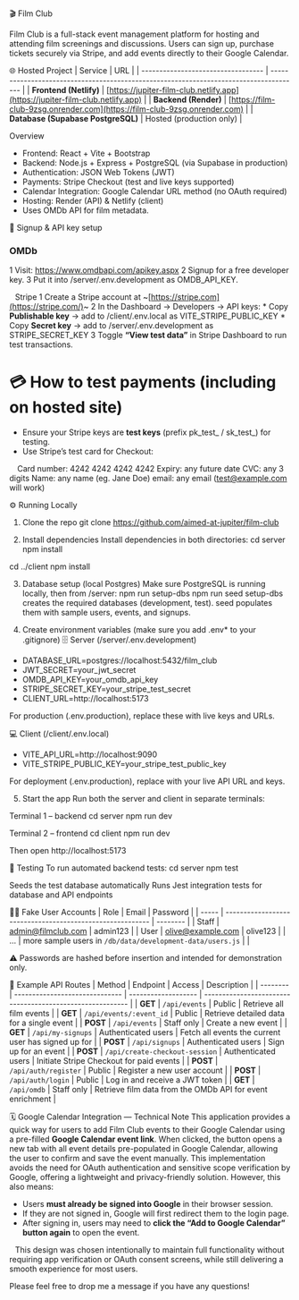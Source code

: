 🎬 Film Club

Film Club is a full-stack event management platform for hosting and attending film screenings and discussions.
Users can sign up, purchase tickets securely via Stripe, and add events directly to their Google Calendar.

🌐 Hosted Project
| Service | URL |
| ---------------------------------- | -------------------------------------------------------------------------------------- |
| **Frontend (Netlify)** | [https://jupiter-film-club.netlify.app](https://jupiter-film-club.netlify.app) |
| **Backend (Render)** | [https://film-club-9zsg.onrender.com](https://film-club-9zsg.onrender.com) |
| **Database (Supabase PostgreSQL)** | Hosted (production only) |

Overview
- Frontend: React + Vite + Bootstrap
- Backend: Node.js + Express + PostgreSQL (via Supabase in production)
- Authentication: JSON Web Tokens (JWT)
- Payments: Stripe Checkout (test and live keys supported)
- Calendar Integration: Google Calendar URL method (no OAuth required)
- Hosting: Render (API) & Netlify (client)
- Uses OMDb API for film metadata.

🔑 Signup & API key setup
### OMDb
1 Visit: https://www.omdbapi.com/apikey.aspx
2 Signup for a free developer key.
3 Put it into /server/.env.development as OMDB_API_KEY.

⠀Stripe
1 Create a Stripe account at ~[https://stripe.com](https://stripe.com/)~
2 In the Dashboard → Developers → API keys:
	* Copy **Publishable key** → add to /client/.env.local as VITE_STRIPE_PUBLIC_KEY
	* Copy **Secret key** → add to /server/.env.development as STRIPE_SECRET_KEY
3 Toggle **“View test data”** in Stripe Dashboard to run test transactions.

# 💳 How to test payments (including on hosted site)
* Ensure your Stripe keys are **test keys** (prefix pk_test_ / sk_test_) for testing.
* Use Stripe’s test card for Checkout:

⠀
Card number: 4242 4242 4242 4242
Expiry: any future date
CVC: any 3 digits
Name: any name (eg. Jane Doe)
email: any email (test@example.com will work)


⚙️ Running Locally

1. Clone the repo
   git clone https://github.com/aimed-at-jupiter/film-club

2. Install dependencies
   Install dependencies in both directories:
   cd server
   npm install

cd ../client
npm install

3. Database setup (local Postgres)
   Make sure PostgreSQL is running locally, then from /server:
   npm run setup-dbs
   npm run seed
   setup-dbs creates the required databases (development, test).
   seed populates them with sample users, events, and signups.

4. Create environment variables (make sure you add .env* to your .gitignore)
   🗄️ Server (/server/.env.development)

- DATABASE_URL=postgres://localhost:5432/film_club
- JWT_SECRET=your_jwt_secret
- OMDB_API_KEY=your_omdb_api_key
- STRIPE_SECRET_KEY=your_stripe_test_secret
- CLIENT_URL=http://localhost:5173

For production (.env.production), replace these with live keys and URLs.

💻 Client (/client/.env.local)

- VITE_API_URL=http://localhost:9090
- VITE_STRIPE_PUBLIC_KEY=your_stripe_test_public_key

For deployment (.env.production), replace with your live API URL and keys.

5. Start the app
Run both the server and client in separate terminals:

Terminal 1 – backend
cd server
npm run dev

Terminal 2 – frontend
cd client
npm run dev

Then open http://localhost:5173

🧪 Testing
To run automated backend tests:
cd server
npm test

Seeds the test database automatically
Runs Jest integration tests for database and API endpoints

👩‍💻 Fake User Accounts
| Role | Email | Password |
| ----- | --------------------------------------------------------- | -------- |
| Staff | [admin@filmclub.com](mailto:admin@filmclub.com) | admin123 |
| User | [olive@example.com](mailto:olive@example.com) | olive123 |
| … | more sample users in `/db/data/development-data/users.js` | |

⚠️ Passwords are hashed before insertion and intended for demonstration only.

🧾 Example API Routes
| Method | Endpoint | Access | Description |
| -------- | ------------------------------ | ------------------- | --------------------------------------------------------- |
| **GET** | `/api/events` | Public | Retrieve all film events |
| **GET** | `/api/events/:event_id` | Public | Retrieve detailed data for a single event |
| **POST** | `/api/events` | Staff only | Create a new event |
| **GET** | `/api/my-signups` | Authenticated users | Fetch all events the current user has signed up for |
| **POST** | `/api/signups` | Authenticated users | Sign up for an event |
| **POST** | `/api/create-checkout-session` | Authenticated users | Initiate Stripe Checkout for paid events |
| **POST** | `/api/auth/register` | Public | Register a new user account |
| **POST** | `/api/auth/login` | Public | Log in and receive a JWT token |
| **GET** | `/api/omdb` | Staff only | Retrieve film data from the OMDb API for event enrichment |

🗓️ Google Calendar Integration — Technical Note
This application provides a quick way for users to add Film Club events to their Google Calendar using a pre-filled **Google Calendar event link**. When clicked, the button opens a new tab with all event details pre-populated in Google Calendar, allowing the user to confirm and save the event manually.
This implementation avoids the need for OAuth authentication and sensitive scope verification by Google, offering a lightweight and privacy-friendly solution. However, this also means:
* Users **must already be signed into Google** in their browser session.
* If they are not signed in, Google will first redirect them to the login page.
* After signing in, users may need to **click the “Add to Google Calendar” button again** to open the event.

⠀This design was chosen intentionally to maintain full functionality without requiring app verification or OAuth consent screens, while still delivering a smooth experience for most users.

Please feel free to drop me a message if you have any questions!
